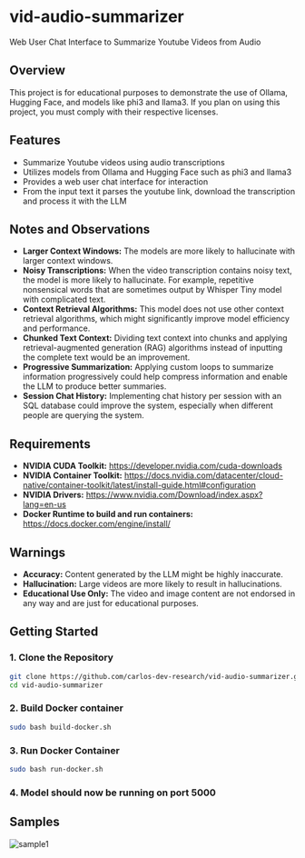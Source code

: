 # vid-audio-summarizer
Web User Chat Interface to Summarize Youtube Videos from Audio

## Overview
This project is for educational purposes to demonstrate the use of Ollama, Hugging Face, and models like phi3 and llama3. If you plan on using this project, you must comply with their respective licenses.

## Features
- Summarize Youtube videos using audio transcriptions
- Utilizes models from Ollama and Hugging Face such as phi3 and llama3
- Provides a web user chat interface for interaction
- From the input text it parses the youtube link, download the transcription and process it with the LLM

## Notes and Observations
- **Larger Context Windows:** The models are more likely to hallucinate with larger context windows.
- **Noisy Transcriptions:** When the video transcription contains noisy text, the model is more likely to hallucinate. For example, repetitive nonsensical words that are sometimes output by Whisper Tiny model with complicated text.
- **Context Retrieval Algorithms:** This model does not use other context retrieval algorithms, which might significantly improve model efficiency and performance.
- **Chunked Text Context:** Dividing text context into chunks and applying retrieval-augmented generation (RAG) algorithms instead of inputting the complete text would be an improvement.
- **Progressive Summarization:** Applying custom loops to summarize information progressively could help compress information and enable the LLM to produce better summaries.
- **Session Chat History:** Implementing chat history per session with an SQL database could improve the system, especially when different people are querying the system.

## Requirements
- **NVIDIA CUDA Toolkit:** https://developer.nvidia.com/cuda-downloads
- **NVIDIA Container Toolkit:** https://docs.nvidia.com/datacenter/cloud-native/container-toolkit/latest/install-guide.html#configuration 
- **NVIDIA Drivers:** https://www.nvidia.com/Download/index.aspx?lang=en-us
- **Docker Runtime to build and run containers:** https://docs.docker.com/engine/install/

## Warnings
- **Accuracy:** Content generated by the LLM might be highly inaccurate.
- **Hallucination:** Large videos are more likely to result in hallucinations.
- **Educational Use Only:** The video and image content are not endorsed in any way and are just for educational purposes.

## Getting Started
### 1. Clone the Repository
```bash
git clone https://github.com/carlos-dev-research/vid-audio-summarizer.git
cd vid-audio-summarizer
```

### 2. Build Docker container
```bash
sudo bash build-docker.sh
```

### 3. Run Docker Container
```bash
sudo bash run-docker.sh
```

### 4. Model should now be running on port 5000

## Samples
![sample1](https://github.com/carlos-dev-research/vid-audio-summarizer/assets/68810007/e78c41b1-4157-4204-9a32-c47d20c99cc7)
